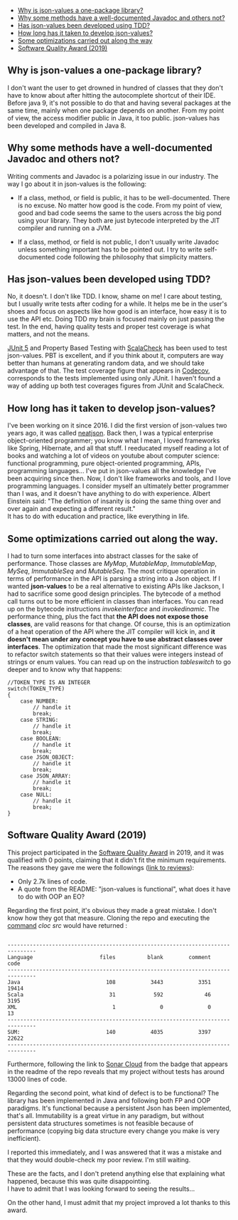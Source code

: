
- [Why is json-values a one-package library?](#opl)
- [Why some methods have a well-documented Javadoc and others not?](#javadoc)
- [Has json-values been developed using TDD?](#tests)
- [How long has it taken to develop json-values?](#time)
- [Some optimizations carried out along the way](#optimizations)
- [Software Quality Award (2019)](#award)

## <a name="tests"><a/> Why is json-values a one-package library?
I don't want the user to get drowned in hundred of classes that they don't have to know about after hitting the 
autocomplete shortcut of their IDE. Before java 9, it's not possible to do that and having several packages at 
the same time, mainly when one package depends on another. From my point of view, the access modifier public 
in Java, it too public. json-values has been developed and compiled in Java 8. 

## <a name="javadoc"><a/> Why some methods have a well-documented Javadoc and others not?
Writing comments and Javadoc is a polarizing issue in our industry. 
The way I go about it in json-values is the following:
    
   - If a class, method, or field is public, it has to be well-documented. There is no excuse. 
   No matter how good is the code. From my point of view, good and bad code seems the same to 
   the users across the big pond using your library. They both are just bytecode interpreted 
   by the JIT compiler and running on a JVM. 

   - If a class, method, or field is not public, I don't usually write Javadoc unless something important has 
   to be pointed out. I try to write self-documented code following the philosophy that simplicity matters.
 
## <a name="opl"><a/> Has json-values been developed using TDD?
No, it doesn't. I don't like TDD. I know, shame on me! I care about testing, but I usually write tests after 
coding for a while. It helps me be in the user's shoes and focus on aspects like how good is an interface, 
how easy it is to use the API etc. Doing TDD my brain is focused mainly on just passing the test. In the end, 
having quality tests and proper test coverage is what matters, and not the means.

[JUnit 5](https://junit.org/junit5/) and Property Based Testing with [ScalaCheck](https://www.scalacheck.org/) has
been used to test json-values. PBT is excellent, and if you think about it, computers are way better than humans at 
generating random data, and we should take advantage of that. The test coverage figure that appears in [Codecov](https://codecov.io/gh/imrafaelmerino/json-values), corresponds to 
the tests implemented using only JUnit. I haven't found a way of adding up both test coverages figures from JUnit and 
ScalaCheck.

## <a name="time"><a/> How long has it taken to develop json-values?
I've been working on it since 2016. I did the first version of json-values two years ago, it was called [neatjson](https://github.com/imrafaelmerino/neatjson/). Back then, I was a typical enterprise object-oriented programmer; you know what I mean, I loved frameworks like Spring, Hibernate, and all that stuff. I reeducated myself reading a lot of books and watching a lot of videos on youtube about computer science:  functional programming, pure object-oriented programming, APIs, programming languages... I've put in json-values all the knowledge I've been acquiring since then.
Now, I don't like frameworks and tools, and I love programming languages. I consider myself an ultimately better programmer than I was, and it doesn't have anything to do with experience.  Albert Einstein said: "The definition of insanity is doing the same thing over and over again and expecting a different result."  
It has to do with education and practice, like everything in life. 

## <a name="optimizations"><a/> Some optimizations carried out along the way.
I had to turn some interfaces into abstract classes for the sake of performance. Those classes are 
_MyMap_, _MutableMap_, _ImmutableMap_, _MySeq_, _ImmutableSeq_ and _MutableSeq_. The most critique operation in terms 
of performance in the API is parsing a string into a Json object. If I wanted **json-values** to be a real alternative 
to existing APIs like Jackson, I had to sacrifice some good design principles. The bytecode of a method 
call turns out to be more efficient in classes than interfaces. You can read up on the bytecode instructions _invokeinterface_ and _invokedinamic_. 
The performance thing, plus the fact that **the API does not expose those classes**, are valid reasons 
for that change. Of course, this is an optimization of a heat operation of the API where the JIT compiler will 
kick in, and **it doesn't mean under any concept you have to use abstract classes over interfaces**.
The optimization that made the most significant difference was to refactor switch statements so that their values 
were integers instead of strings or enum values. You can read up on the instruction _tableswitch_ to go deeper and
to know why that happens:

```
//TOKEN_TYPE IS AN INTEGER  
switch(TOKEN_TYPE)
{
    case NUMBER:
        // handle it
        break;
    case STRING:
        // handle it
        break;
    case BOOLEAN:
        // handle it
        break;
    case JSON_OBJECT:
        // handle it
        break;
    case JSON_ARRAY:
        // handle it
        break;
    case NULL:
        // handle it
        break;
}

```
## <a name="award"><a/> Software Quality Award (2019)
This project participated in the [Software Quality Award](https://www.yegor256.com/2018/09/30/award-2019.html) in 2019, and it was 
qualified with 0 points, claiming that it didn't fit the minimum requirements. 
The reasons they gave me were the followings ([link to reviews](https://www.yegor256.com/txt/2019/award-2019.txt)):
* Only 2.7k lines of code.  
* A quote from the README: "json-values is functional", what does it have to do with OOP an EO? 

Regarding the first point, it's obvious they made a great mistake. I don't know how they
got that measure. Cloning the repo and executing the [command](https://www.npmjs.com/package/cloc)  _cloc src_ would have returned :

```

-------------------------------------------------------------------------------
Language                     files          blank        comment           code
-------------------------------------------------------------------------------
Java                           108           3443           3351          19414
Scala                           31            592             46           3195
XML                              1              0              0             13
-------------------------------------------------------------------------------
SUM:                           140           4035           3397          22622
-------------------------------------------------------------------------------
```

Furthermore, following the link to [Sonar Cloud](https://sonarcloud.io/code?id=imrafaelmerino_json-values) from the badge that appears in the readme of the repo reveals that 
my project without tests has around 13000 lines of code.

Regarding the second point, what kind of defect is to be functional? The library has been implemented in Java and 
following both FP and OOP paradigms. It's functional because a persistent Json has been implemented, that's all. 
Immutability is a great virtue in any paradigm, but without persistent data structures sometimes is not feasible because of
performance (copying big data structure every change you make is very inefficient).

I reported this immediately, and I was answered that it was a mistake and that they would double-check my poor review. 
I'm still waiting.

These are the facts, and I don't pretend anything else that explaining what happened, because this was quite disappointing.  
I have to admit that I was looking forward to seeing the results...

On the other hand, I must admit that my project improved a lot thanks to this award. 








    
